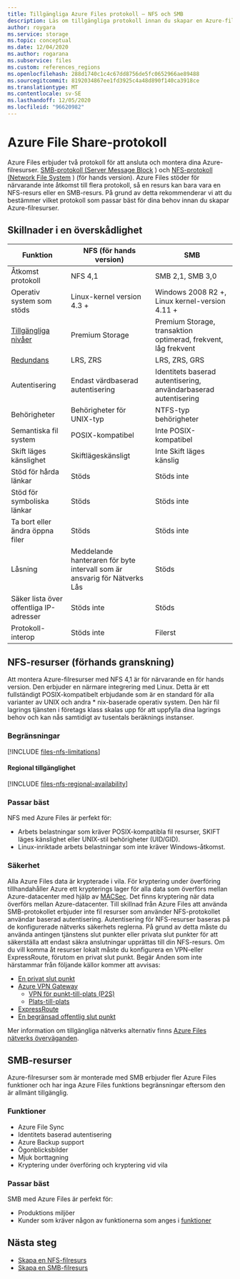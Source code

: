 ```yaml
---
title: Tillgängliga Azure Files protokoll – NFS och SMB
description: Läs om tillgängliga protokoll innan du skapar en Azure-filresurs, inklusive SMB (Server Message Block) och NFS (Network File System).
author: roygara
ms.service: storage
ms.topic: conceptual
ms.date: 12/04/2020
ms.author: rogarana
ms.subservice: files
ms.custom: references_regions
ms.openlocfilehash: 288d1740c1c4c67dd8756de5fc0652966ae89488
ms.sourcegitcommit: 8192034867ee1fd3925c4a48d890f140ca3918ce
ms.translationtype: MT
ms.contentlocale: sv-SE
ms.lasthandoff: 12/05/2020
ms.locfileid: "96620982"
---
```

# <a name="azure-file-share-protocols"></a>Azure File Share-protokoll

Azure Files erbjuder två protokoll för att ansluta och montera dina Azure-filresurser. [SMB-protokoll (Server Message Block](/windows/win32/fileio/microsoft-smb-protocol-and-cifs-protocol-overview) ) och [NFS-protokoll (Network File System](https://en.wikipedia.org/wiki/Network_File_System) ) (för hands version). Azure Files stöder för närvarande inte åtkomst till flera protokoll, så en resurs kan bara vara en NFS-resurs eller en SMB-resurs. På grund av detta rekommenderar vi att du bestämmer vilket protokoll som passar bäst för dina behov innan du skapar Azure-filresurser.

## <a name="differences-at-a-glance"></a>Skillnader i en överskådlighet

|Funktion  |NFS (för hands version)  |SMB  |
|---------|---------|---------|
|Åtkomst protokoll     |NFS 4,1         |SMB 2,1, SMB 3,0         |
|Operativ system som stöds     |Linux-kernel version 4.3 +         |Windows 2008 R2 +, Linux kernel-version 4.11 +         |
|[Tillgängliga nivåer](storage-files-planning.md#storage-tiers)     |Premium Storage         |Premium Storage, transaktion optimerad, frekvent, låg frekvent         |
|[Redundans](storage-files-planning.md#redundancy)     |LRS, ZRS         |LRS, ZRS, GRS         |
|Autentisering     |Endast värdbaserad autentisering        |Identitets baserad autentisering, användarbaserad autentisering         |
|Behörigheter     |Behörigheter för UNIX-typ         |NTFS-typ behörigheter         |
|Semantiska fil system     |POSIX-kompatibel         |Inte POSIX-kompatibel         |
|Skift läges känslighet     |Skiftlägeskänsligt         |Inte Skift läges känslig         |
|Stöd för hårda länkar     |Stöds         |Stöds inte         |
|Stöd för symboliska länkar     |Stöds         |Stöds inte         |
|Ta bort eller ändra öppna filer     |Stöds         |Stöds inte         |
|Låsning     |Meddelande hanteraren för byte intervall som är ansvarig för Nätverks Lås         |Stöds         |
|Säker lista över offentliga IP-adresser | Stöds inte | Stöds|
|Protokoll-interop| Stöds inte | Filerst|

## <a name="nfs-shares-preview"></a>NFS-resurser (förhands granskning)

Att montera Azure-filresurser med NFS 4,1 är för närvarande en för hands version. Den erbjuder en närmare integrering med Linux. Detta är ett fullständigt POSIX-kompatibelt erbjudande som är en standard för alla varianter av UNIX och andra * nix-baserade operativ system. Den här fil lagrings tjänsten i företags klass skalas upp för att uppfylla dina lagrings behov och kan nås samtidigt av tusentals beräknings instanser.

### <a name="limitations"></a>Begränsningar

[!INCLUDE [files-nfs-limitations](../../../includes/files-nfs-limitations.md)]

#### <a name="regional-availability"></a>Regional tillgänglighet

[!INCLUDE [files-nfs-regional-availability](../../../includes/files-nfs-regional-availability.md)]

### <a name="best-suited"></a>Passar bäst

NFS med Azure Files är perfekt för:

- Arbets belastningar som kräver POSIX-kompatibla fil resurser, SKIFT läges känslighet eller UNIX-stil behörigheter (UID/GID).
- Linux-inriktade arbets belastningar som inte kräver Windows-åtkomst.

### <a name="security"></a>Säkerhet

Alla Azure Files data är krypterade i vila. För kryptering under överföring tillhandahåller Azure ett krypterings lager för alla data som överförs mellan Azure-datacenter med hjälp av [MACSec](https://en.wikipedia.org/wiki/IEEE_802.1AE). Det finns kryptering när data överförs mellan Azure-datacenter. Till skillnad från Azure Files att använda SMB-protokollet erbjuder inte fil resurser som använder NFS-protokollet användar baserad autentisering. Autentisering för NFS-resurser baseras på de konfigurerade nätverks säkerhets reglerna. På grund av detta måste du använda antingen tjänstens slut punkter eller privata slut punkter för att säkerställa att endast säkra anslutningar upprättas till din NFS-resurs. Om du vill komma åt resurser lokalt måste du konfigurera en VPN-eller ExpressRoute, förutom en privat slut punkt. Begär Anden som inte härstammar från följande källor kommer att avvisas:

- [En privat slut punkt](storage-files-networking-overview.md#private-endpoints)
- [Azure VPN Gateway](../../vpn-gateway/vpn-gateway-about-vpngateways.md)
    - [VPN för punkt-till-plats (P2S)](../../vpn-gateway/point-to-site-about.md)
    - [Plats-till-plats](../../vpn-gateway/design.md#s2smulti)
- [ExpressRoute](../../expressroute/expressroute-introduction.md)
- [En begränsad offentlig slut punkt](storage-files-networking-overview.md#storage-account-firewall-settings)

Mer information om tillgängliga nätverks alternativ finns [Azure Files nätverks överväganden](storage-files-networking-overview.md).

## <a name="smb-shares"></a>SMB-resurser

Azure-filresurser som är monterade med SMB erbjuder fler Azure Files funktioner och har inga Azure Files funktions begränsningar eftersom den är allmänt tillgänglig.

### <a name="features"></a>Funktioner

- Azure File Sync
- Identitets baserad autentisering
- Azure Backup support
- Ögonblicksbilder
- Mjuk borttagning
- Kryptering under överföring och kryptering vid vila

### <a name="best-suited"></a>Passar bäst

SMB med Azure Files är perfekt för:

- Produktions miljöer
- Kunder som kräver någon av funktionerna som anges i [funktioner](#features)

## <a name="next-steps"></a>Nästa steg

- [Skapa en NFS-filresurs](storage-files-how-to-create-nfs-shares.md)
- [Skapa en SMB-filresurs](storage-how-to-create-file-share.md)

